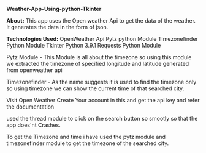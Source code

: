 **Weather-App-Using-python-Tkinter**

**About:**
This app uses the Open weather Api to get the data of the weather.
It generates the data in the form of json.

**Technologies Used:**
OpenWeather Api
Pytz python Module
Timezonefinder Python Module
Tkinter
Python 3.9.1
Requests Python Module

Pytz Module - This Module is all about the timezone so using this module we extracted the timezone of specified longitude and latitude generated from openweather api

Timezonefinder - As the name suggests it is used to find the timezone only so using timezone we can show the current time of that searched city.

Visit Open Weather
Create Your account in this and get the api key and refer the documentation

used the thread module to click on the search button so smootly so that the app does'nt Crashes.

To get the Timezone and time i have used the pytz module and timezonefinder module to get the timezone of the searched city.
